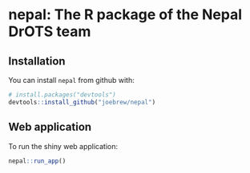# nepal: The R package of the Nepal DrOTS team

## Installation

You can install `nepal` from github with:


``` r
# install.packages("devtools")
devtools::install_github("joebrew/nepal")
```

## Web application

To run the shiny web application:

```r
nepal::run_app()
```